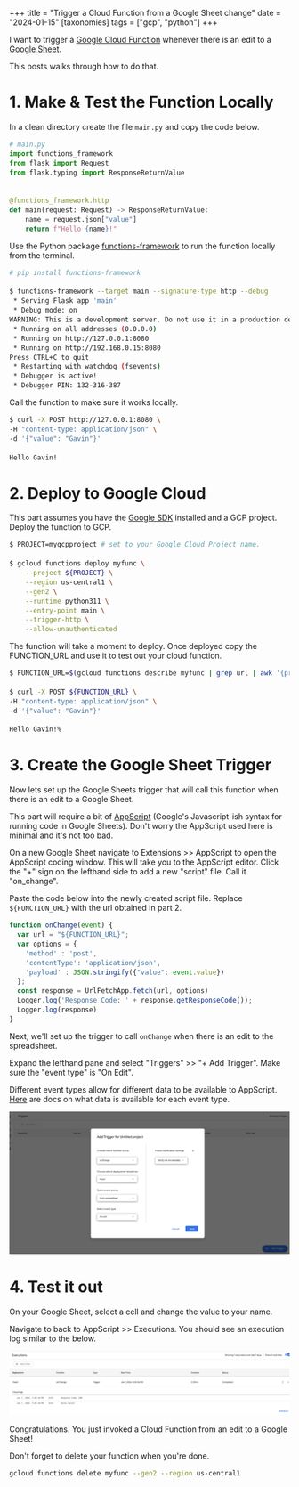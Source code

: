 +++
title = "Trigger a Cloud Function from a Google Sheet change"
date = "2024-01-15"
[taxonomies]
  tags = ["gcp", "python"]
+++

I want to trigger a [Google Cloud Function](https://cloud.google.com/functions/docs) whenever there is an edit to a [Google Sheet](https://www.google.com/sheets/about/).

This posts walks through how to do that.

# 1.  Make & Test the Function Locally

In a clean directory create the file `main.py` and copy the code below.

```python
# main.py
import functions_framework
from flask import Request
from flask.typing import ResponseReturnValue


@functions_framework.http
def main(request: Request) -> ResponseReturnValue:
    name = request.json["value"]
    return f"Hello {name}!"
```

Use the Python package [functions-framework](https://github.com/GoogleCloudPlatform/functions-framework-python) to run the function locally from the terminal.

```bash
# pip install functions-framework

$ functions-framework --target main --signature-type http --debug
 * Serving Flask app 'main'
 * Debug mode: on
WARNING: This is a development server. Do not use it in a production deployment. Use a production WSGI server instead.
 * Running on all addresses (0.0.0.0)
 * Running on http://127.0.0.1:8080
 * Running on http://192.168.0.15:8080
Press CTRL+C to quit
 * Restarting with watchdog (fsevents)
 * Debugger is active!
 * Debugger PIN: 132-316-387
```

Call the function to make sure it works locally.

```bash
$ curl -X POST http://127.0.0.1:8080 \
-H "content-type: application/json" \
-d '{"value": "Gavin"}'

Hello Gavin!
```

# 2. Deploy to Google Cloud

This part assumes you have the [Google SDK](https://cloud.google.com/sdk/docs/install) installed and a GCP project. Deploy the function to GCP.

```bash
$ PROJECT=mygcpproject # set to your Google Cloud Project name.

$ gcloud functions deploy myfunc \
    --project ${PROJECT} \
    --region us-central1 \
    --gen2 \
    --runtime python311 \
    --entry-point main \
    --trigger-http \
    --allow-unauthenticated
```

The function will take a moment to deploy. Once deployed copy the FUNCTION_URL and use it to test out your cloud function.

```bash
$ FUNCTION_URL=$(gcloud functions describe myfunc | grep url | awk '{print $2}')

$ curl -X POST ${FUNCTION_URL} \
-H "content-type: application/json" \
-d '{"value": "Gavin"}'

Hello Gavin!%
```

# 3. Create the Google Sheet Trigger

Now lets set up the Google Sheets trigger that will call this function when there is an edit to a Google Sheet.

This part will require a bit of [AppScript](https://developers.google.com/apps-script) (Google's Javascript-ish syntax for running code in Google Sheets). Don't worry the AppScript used here is minimal and it's not too bad.

On a new Google Sheet navigate to Extensions >> AppScript to open the AppScript coding window. This will take you to the AppScript editor. Click the "+" sign on the lefthand side to add a new "script" file. Call it "on_change".

Paste the code below into the newly created script file. Replace `${FUNCTION_URL}` with the url obtained in part 2.

```javascript
function onChange(event) {
  var url = "${FUNCTION_URL}";
  var options = {
    'method' : 'post',
    'contentType': 'application/json',
    'payload' : JSON.stringify({"value": event.value})
  };
  const response = UrlFetchApp.fetch(url, options)
  Logger.log('Response Code: ' + response.getResponseCode());
  Logger.log(response)
}
```

Next, we'll set up the trigger to call `onChange` when there is an edit to the spreadsheet.

Expand the lefthand pane and select "Triggers" >> "+ Add Trigger". Make sure the "event type" is "On Edit".

Different event types allow for different data to be available to AppScript. [Here](https://developers.google.com/apps-script/guides/triggers/events#Google%20Sheets-events) are docs on what data is available for each event type.

![appscript cloud function trigger](appscript_trigger_cloud_function.png)

# 4. Test it out

On your Google Sheet, select a cell and change the value to your name.

Navigate to back to AppScript >> Executions. You should see an execution log similar to the below.

![appscript execution log](appscript_execution_log.png)

Congratulations. You just invoked a Cloud Function from an edit to a Google Sheet!

Don't forget to delete your function when you're done.

```bash
gcloud functions delete myfunc --gen2 --region us-central1
```

